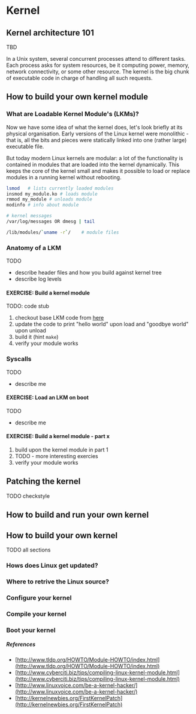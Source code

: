 # Kernel   

## Kernel architecture 101
TBD

In a Unix system, several concurrent processes attend to different tasks. Each process
asks for system resources, be it computing power, memory, network connectivity, or
some other resource. The kernel is the big chunk of executable code in charge of handling
all such requests. 

## How to build your own kernel module

### What are Loadable Kernel Module's (LKMs)?
Now we have some idea of what the kernel does, let's look briefly at its physical organisation. Early versions of the Linux kernel were monolithic - that is, all the bits and pieces were statically linked into one (rather large) executable file.

But today modern Linux kernels are modular: a lot of the functionality is contained in modules that are loaded into the kernel dynamically. This keeps the core of the kernel small and makes it possible to load or replace modules in a running kernel without rebooting.

```bash
lsmod	# lists currently loaded modules
insmod my_module.ko	# loads module
rmmod my_module	# unloads module
modinfo	# info about module

# kernel messages
/var/log/messages OR dmesg | tail

/lib/modules/`uname -r`/	# module files
```

### Anatomy of a LKM
TODO
* describe header files and how you build against kernel tree
* describe log levels

#### EXERCISE: Build a kernel module

TODO: code stub

1. checkout base LKM code from [here]()
1. update the code to print "hello world" upon load and "goodbye world" upon unload
1. build it (hint `make`)
1. verify your module works

### Syscalls
TODO
* describe me

#### EXERCISE: Load an LKM on boot

TODO
* describe me

#### EXERCISE: Build a kernel module - part x

1. build upon the kernel module in part 1
1. TODO - more interesting exercies
1. verify your module works

## Patching the kernel
TODO checkstyle

## How to build and run your own kernel


## How to build your own kernel
TODO all sections

### Hows does Linux get updated?

### Where to retrive the Linux source?

### Configure your kernel

### Compile your kernel

### Boot your kernel

##### References
* [http://www.tldp.org/HOWTO/Module-HOWTO/index.html](http://www.tldp.org/HOWTO/Module-HOWTO/index.html)
* [http://www.cyberciti.biz/tips/compiling-linux-kernel-module.html](http://www.cyberciti.biz/tips/compiling-linux-kernel-module.html)
* [http://www.linuxvoice.com/be-a-kernel-hacker/](http://www.linuxvoice.com/be-a-kernel-hacker/)
* [http://kernelnewbies.org/FirstKernelPatch](http://kernelnewbies.org/FirstKernelPatch)